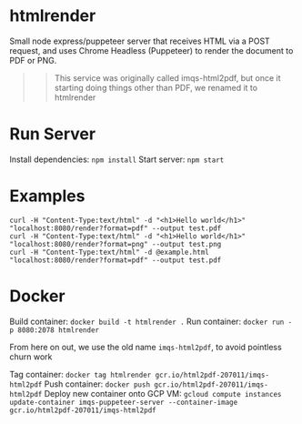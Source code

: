 # htmlrender
Small node express/puppeteer server that receives HTML via a POST request, and uses Chrome Headless (Puppeteer) to render the document to PDF or PNG.

>> This service was originally called imqs-html2pdf, but once it starting doing things other than PDF, we renamed it to htmlrender

# Run Server
Install dependencies: `npm install`
Start server: `npm start`

# Examples

    curl -H "Content-Type:text/html" -d "<h1>Hello world</h1>" "localhost:8080/render?format=pdf" --output test.pdf
    curl -H "Content-Type:text/html" -d "<h1>Hello world</h1>" "localhost:8080/render?format=png" --output test.png
    curl -H "Content-Type:text/html" -d @example.html "localhost:8080/render?format=pdf" --output test.pdf

# Docker

Build container: `docker build -t htmlrender .`
Run container: `docker run -p 8080:2078 htmlrender`

From here on out, we use the old name `imqs-html2pdf`, to avoid pointless churn work

Tag container: `docker tag htmlrender gcr.io/html2pdf-207011/imqs-html2pdf`
Push container: `docker push gcr.io/html2pdf-207011/imqs-html2pdf`
Deploy new container onto GCP VM: `gcloud compute instances update-container imqs-puppeteer-server --container-image gcr.io/html2pdf-207011/imqs-html2pdf`
